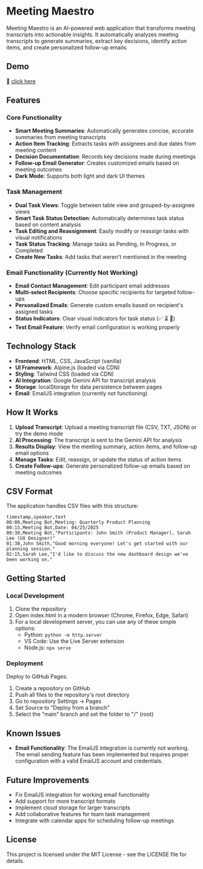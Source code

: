 # Meeting Maestro

Meeting Maestro is an AI-powered web application that transforms meeting transcripts into actionable insights. It automatically analyzes meeting transcripts to generate summaries, extract key decisions, identify action items, and create personalized follow-up emails.

## Demo

🎥 [click here](https://github.com/brettenf-UW/meeting-maestro/raw/main/Meeting%20Maestro%20Demo%20Video.mp4)

## Features

### Core Functionality
- **Smart Meeting Summaries**: Automatically generates concise, accurate summaries from meeting transcripts
- **Action Item Tracking**: Extracts tasks with assignees and due dates from meeting content
- **Decision Documentation**: Records key decisions made during meetings
- **Follow-up Email Generator**: Creates customized emails based on meeting outcomes
- **Dark Mode**: Supports both light and dark UI themes

### Task Management
- **Dual Task Views**: Toggle between table view and grouped-by-assignee views
- **Smart Task Status Detection**: Automatically determines task status based on content analysis
- **Task Editing and Reassignment**: Easily modify or reassign tasks with visual notifications
- **Task Status Tracking**: Manage tasks as Pending, In Progress, or Completed
- **Create New Tasks**: Add tasks that weren't mentioned in the meeting

### Email Functionality (Currently Not Working)
- **Email Contact Management**: Edit participant email addresses
- **Multi-select Recipients**: Choose specific recipients for targeted follow-ups
- **Personalized Emails**: Generate custom emails based on recipient's assigned tasks
- **Status Indicators**: Clear visual indicators for task status (✅ ⏳ 🔄)
- **Test Email Feature**: Verify email configuration is working properly

## Technology Stack

- **Frontend**: HTML, CSS, JavaScript (vanilla)
- **UI Framework**: Alpine.js (loaded via CDN)
- **Styling**: Tailwind CSS (loaded via CDN)
- **AI Integration**: Google Gemini API for transcript analysis
- **Storage**: localStorage for data persistence between pages
- **Email**: EmailJS integration (currently not functioning)

## How It Works

1. **Upload Transcript**: Upload a meeting transcript file (CSV, TXT, JSON) or try the demo mode
2. **AI Processing**: The transcript is sent to the Gemini API for analysis
3. **Results Display**: View the meeting summary, action items, and follow-up email options
4. **Manage Tasks**: Edit, reassign, or update the status of action items
5. **Create Follow-ups**: Generate personalized follow-up emails based on meeting outcomes

## CSV Format

The application handles CSV files with this structure:

```csv
timestamp,speaker,text
00:00,Meeting Bot,Meeting: Quarterly Product Planning
00:15,Meeting Bot,Date: 04/25/2025
00:30,Meeting Bot,"Participants: John Smith (Product Manager), Sarah Lee (UX Designer)"
01:30,John Smith,"Good morning everyone! Let's get started with our planning session."
02:15,Sarah Lee,"I'd like to discuss the new dashboard design we've been working on."
```

## Getting Started

### Local Development

1. Clone the repository
2. Open index.html in a modern browser (Chrome, Firefox, Edge, Safari)
3. For a local development server, you can use any of these simple options:
   - Python: `python -m http.server`
   - VS Code: Use the Live Server extension
   - Node.js: `npx serve`

### Deployment

Deploy to GitHub Pages:

1. Create a repository on GitHub
2. Push all files to the repository's root directory
3. Go to repository Settings → Pages
4. Set Source to "Deploy from a branch"
5. Select the "main" branch and set the folder to "/" (root)

## Known Issues

- **Email Functionality**: The EmailJS integration is currently not working. The email sending feature has been implemented but requires proper configuration with a valid EmailJS account and credentials.

## Future Improvements

- Fix EmailJS integration for working email functionality
- Add support for more transcript formats
- Implement cloud storage for larger transcripts
- Add collaborative features for team task management
- Integrate with calendar apps for scheduling follow-up meetings

## License

This project is licensed under the MIT License - see the LICENSE file for details.
